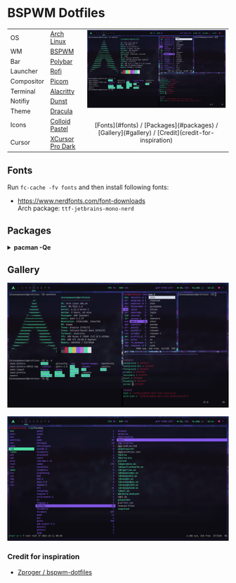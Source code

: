 <h1 align="left">BSPWM Dotfiles</h1> 

<table>
      <tr>
            <td>OS</td>
            <td><a target="_blank" href="https://archlinux.org/">Arch Linux</a></td>
            <td rowspan="10">
                  <img align="center" src="https://raw.githubusercontent.com/alexeymasasin/dotfiles/refs/heads/main/images/bspwm.png"/>
                  <br /> <br />
                  <p align="center">
                        [Fonts](#fonts) / [Packages](#packages) / [Gallery](#gallery) / [Credit](credit-for-inspiration)
                  </p>
            </td>
      </tr>
      <tr>
            <td>WM</td>
            <td><a target="_blank" href="https://github.com/baskerville/bspwm">BSPWM</a></td>
      </tr>
      <tr>
            <td>Bar</td>
            <td><a target="_blank" href="https://github.com/polybar/polybar">Polybar</a></td>
      </tr>
      <tr>
            <td>Launcher</td>
            <td><a target="_blank" href="https://github.com/davatorium/rofi">Rofi</a></td>
      </tr>
      <tr>
            <td>Compositor</td>
            <td><a target="_blank" href="https://github.com/FT-Labs/picom">Picom</a></td>
      </tr>
      <tr>
            <td>Terminal</td>
            <td><a href="https://alacritty.org/">Alacritty</a></td>
      </tr>
      <tr>
            <td>Notifiy</td>
            <td><a target="_blank" href="https://github.com/dunst-project/dunst">Dunst</a></td>
      </tr>
      <tr>
            <td>Theme</td>
            <td><a target="_blank" href="https://draculatheme.com/gtk">Dracula</a></td>
      </tr>
      <tr>
            <td>Icons</td>
            <td><a target="_blank" href="https://www.gnome-look.org/p/2200291">Colloid Pastel</a></td>
      </tr>
      <tr>
            <td>Cursor</td>
            <td><a target="_blank" href="https://www.gnome-look.org/p/1481466">XCursor Pro Dark</a></td>
      </tr>
      
</table>

## Fonts
Run `fc-cache -fv fonts` and then install following fonts:
- https://www.nerdfonts.com/font-downloads <br>
      Arch package: `ttf-jetbrains-mono-nerd`

## Packages
<details>
  <summary><b>pacman -Qe</b></summary>
  
  ```
    alacritty 0.13.2-3
    amd-ucode 20240909.552ed9b8-1
    base 3-2
    base-devel 1-2
    blueberry 1.4.8-2
    bluez-utils 5.78-1
    bspwm 0.9.10-4
    deskreen 2.0.4-5
    discord 0.0.70-1
    dmenu 5.3-3
    dunst 1.11.0-1
    efibootmgr 18-3
    feh 3.10.3-1
    firefox 131.0-1
    flameshot 12.1.0-5
    git 2.47.0-1
    gpick 0.3-2
    grub 2:2.12-3
    gst-plugin-pipewire 1:1.2.5-1
    gvfs 1.56.0-1
    htop 3.3.0-3
    i2c-tools 4.3-6
    i3lock 2.15-2
    intel-media-driver 24.3.3-1
    iwd 2.22-1
    libpulse 17.0-3
    libva-intel-driver 2.4.1-3
    libva-mesa-driver 1:24.2.4-1
    linux 6.11.2.arch1-1
    linux-firmware 20240909.552ed9b8-1
    lsof 4.99.3-2
    lxappearance 0.6.3-5
    ly 1.0.2-1
    nano 8.2-1
    neofetch 7.1.0-2
    neovim 0.10.2-1
    network-manager-applet 1.36.0-1
    networkmanager 1.48.10-1
    nodejs-lts-iron 20.18.0-1
    noto-fonts-cjk 20230817-2
    ntfs-3g 2022.10.3-1
    openrgb 0.9-4
    os-prober 1.81-2
    pavucontrol 1:6.1-1
    picom 12.1-3
    pipewire 1:1.2.5-1
    pipewire-alsa 1:1.2.5-1
    pipewire-jack 1:1.2.5-1
    polybar 3.7.2-2
    pulseaudio 17.0-3
    pulseaudio-bluetooth 17.0-3
    rofi 1.7.5-3
    rxvt-unicode 9.31-6
    smartmontools 7.4-2
    sxhkd 0.6.2-4
    telegram-desktop 5.6.1-1
    thunar-volman 4.18.0-3
    unzip 6.0-21
    vi 1:070224-6
    vim 9.1.0764-1
    visual-studio-code-bin 1.94.0-1
    vlc 3.0.21-6
    vulkan-intel 1:24.2.4-1
    vulkan-radeon 1:24.2.4-1
    wget 1.24.5-3
    wireless_tools 30.pre9-4
    wireplumber 0.5.6-1
    xclip 0.13-5
    xcolor 0.5.1-4
    xdg-utils 1.2.1-1
    xdo 0.5.7-3
    xf86-video-amdgpu 23.0.0-2
    xf86-video-ati 1:22.0.0-2
    xf86-video-nouveau 1.0.17-3
    xf86-video-vmware 13.4.0-3
    xorg-server 21.1.13-1
    xorg-xinit 1.4.2-2
    xorg-xrandr 1.5.2-2
    yarn 1.22.22-2
    zram-generator 1.1.2-1
  ```
</details>

## Gallery
  <p align="center">
    <img src="https://raw.githubusercontent.com/alexeymasasin/dotfiles/refs/heads/main/images/bspwm.png" />
    &nbsp;&nbsp;
    <img src="https://raw.githubusercontent.com/alexeymasasin/dotfiles/refs/heads/main/images/ranger.png" />
  </p>

### Credit for inspiration
- [Zproger / bspwm-dotfiles](https://github.com/Zproger/bspwm-dotfiles)
